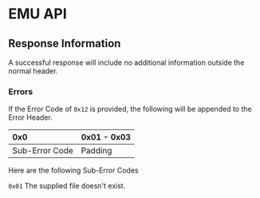 # EMU API

## Response Information

A successful response will include no additional information outside the normal header.

### Errors

If the Error Code of `0x12` is provided, the following will be appended to the Error Header.

| 0x0            | 0x01 - 0x03 | 
|:---------------|:------------|
| Sub-Error Code | Padding     |

Here are the following Sub-Error Codes

`0x01` The supplied file doesn't exist.